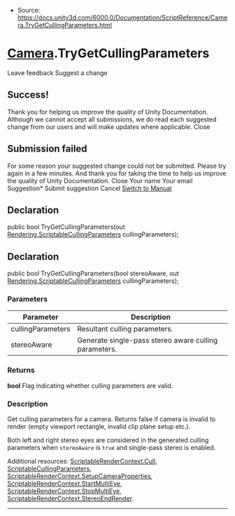 * Source: https://docs.unity3d.com/6000.0/Documentation/ScriptReference/Camera.TryGetCullingParameters.html

#  [Camera](https://docs.unity3d.com/6000.0/Documentation/ScriptReference/Camera.html).TryGetCullingParameters
Leave feedback
Suggest a change
## Success!
Thank you for helping us improve the quality of Unity Documentation. Although we cannot accept all submissions, we do read each suggested change from our users and will make updates where applicable.
Close
## Submission failed
For some reason your suggested change could not be submitted. Please <a>try again</a> in a few minutes. And thank you for taking the time to help us improve the quality of Unity Documentation.
Close
Your name Your email Suggestion* Submit suggestion
Cancel
[Switch to Manual](https://docs.unity3d.com/6000.0/Documentation/Manual/class-Camera.html "Go to Camera Component in the Manual")
## Declaration
public bool TryGetCullingParameters(out [Rendering.ScriptableCullingParameters](https://docs.unity3d.com/6000.0/Documentation/ScriptReference/Rendering.ScriptableCullingParameters.html) cullingParameters); 
## Declaration
public bool TryGetCullingParameters(bool stereoAware, out [Rendering.ScriptableCullingParameters](https://docs.unity3d.com/6000.0/Documentation/ScriptReference/Rendering.ScriptableCullingParameters.html) cullingParameters); 
### Parameters
Parameter | Description  
---|---  
cullingParameters | Resultant culling parameters.  
stereoAware | Generate single-pass stereo aware culling parameters.  
### Returns
**bool** Flag indicating whether culling parameters are valid. 
### Description
Get culling parameters for a camera.
Returns false if camera is invalid to render (empty viewport rectangle, invalid clip plane setup etc.).  
  
Both left and right stereo eyes are considered in the generated culling parameters when `stereoAware` is `true` and single-pass stereo is enabled.  
  
Additional resources: [ScriptableRenderContext.Cull](https://docs.unity3d.com/6000.0/Documentation/ScriptReference/Rendering.ScriptableRenderContext.Cull.html), [ScriptableCullingParameters](https://docs.unity3d.com/6000.0/Documentation/ScriptReference/Rendering.ScriptableCullingParameters.html), [ScriptableRenderContext.SetupCameraProperties](https://docs.unity3d.com/6000.0/Documentation/ScriptReference/Rendering.ScriptableRenderContext.SetupCameraProperties.html), [ScriptableRenderContext.StartMultiEye](https://docs.unity3d.com/6000.0/Documentation/ScriptReference/Rendering.ScriptableRenderContext.StartMultiEye.html), [ScriptableRenderContext.StopMultiEye](https://docs.unity3d.com/6000.0/Documentation/ScriptReference/Rendering.ScriptableRenderContext.StopMultiEye.html), [ScriptableRenderContext.StereoEndRender](https://docs.unity3d.com/6000.0/Documentation/ScriptReference/Rendering.ScriptableRenderContext.StereoEndRender.html).
* * *
